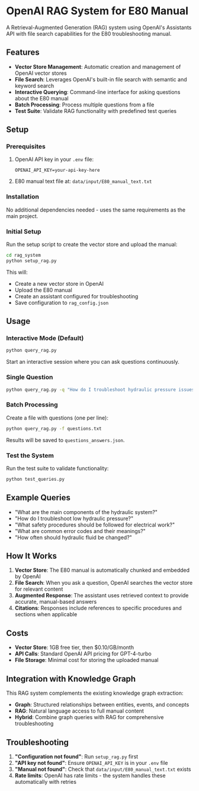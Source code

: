 # OpenAI RAG System for E80 Manual

A Retrieval-Augmented Generation (RAG) system using OpenAI's Assistants API with file search capabilities for the E80 troubleshooting manual.

## Features

- **Vector Store Management**: Automatic creation and management of OpenAI vector stores
- **File Search**: Leverages OpenAI's built-in file search with semantic and keyword search
- **Interactive Querying**: Command-line interface for asking questions about the E80 manual
- **Batch Processing**: Process multiple questions from a file
- **Test Suite**: Validate RAG functionality with predefined test queries

## Setup

### Prerequisites

1. OpenAI API key in your `.env` file:
   ```
   OPENAI_API_KEY=your-api-key-here
   ```

2. E80 manual text file at: `data/input/E80_manual_text.txt`

### Installation

No additional dependencies needed - uses the same requirements as the main project.

### Initial Setup

Run the setup script to create the vector store and upload the manual:

```bash
cd rag_system
python setup_rag.py
```

This will:
- Create a new vector store in OpenAI
- Upload the E80 manual
- Create an assistant configured for troubleshooting
- Save configuration to `rag_config.json`

## Usage

### Interactive Mode (Default)

```bash
python query_rag.py
```

Start an interactive session where you can ask questions continuously.

### Single Question

```bash
python query_rag.py -q "How do I troubleshoot hydraulic pressure issues?"
```

### Batch Processing

Create a file with questions (one per line):
```bash
python query_rag.py -f questions.txt
```

Results will be saved to `questions_answers.json`.

### Test the System

Run the test suite to validate functionality:
```bash
python test_queries.py
```

## Example Queries

- "What are the main components of the hydraulic system?"
- "How do I troubleshoot low hydraulic pressure?"
- "What safety procedures should be followed for electrical work?"
- "What are common error codes and their meanings?"
- "How often should hydraulic fluid be changed?"

## How It Works

1. **Vector Store**: The E80 manual is automatically chunked and embedded by OpenAI
2. **File Search**: When you ask a question, OpenAI searches the vector store for relevant content
3. **Augmented Response**: The assistant uses retrieved context to provide accurate, manual-based answers
4. **Citations**: Responses include references to specific procedures and sections when applicable

## Costs

- **Vector Store**: 1GB free tier, then $0.10/GB/month
- **API Calls**: Standard OpenAI API pricing for GPT-4-turbo
- **File Storage**: Minimal cost for storing the uploaded manual

## Integration with Knowledge Graph

This RAG system complements the existing knowledge graph extraction:
- **Graph**: Structured relationships between entities, events, and concepts
- **RAG**: Natural language access to full manual content
- **Hybrid**: Combine graph queries with RAG for comprehensive troubleshooting

## Troubleshooting

1. **"Configuration not found"**: Run `setup_rag.py` first
2. **"API key not found"**: Ensure `OPENAI_API_KEY` is in your `.env` file
3. **"Manual not found"**: Check that `data/input/E80_manual_text.txt` exists
4. **Rate limits**: OpenAI has rate limits - the system handles these automatically with retries